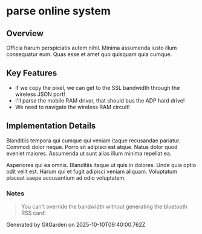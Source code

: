 # parse online system

## Overview
Officia harum perspiciatis autem nihil. Minima assumenda iusto illum consequatur eum. Quas esse et amet quo quisquam quia cumque.

## Key Features
- If we copy the pixel, we can get to the SSL bandwidth through the wireless JSON port!
- I'll parse the mobile RAM driver, that should bus the ADP hard drive!
- We need to navigate the wireless RAM circuit!

## Implementation Details
Blanditiis tempora qui cumque qui veniam itaque recusandae pariatur. Commodi dolor neque. Porro sit adipisci est atque. Natus dolor quod eveniet maiores. Assumenda ut sunt alias illum minima repellat ea.
 Asperiores qui ea omnis. Blanditiis itaque ut quis in dolores. Unde quia optio odit velit est. Harum qui et fugit adipisci veniam aliquam. Voluptatum placeat saepe accusantium ad odio voluptatem.

### Notes
> You can't override the bandwidth without generating the bluetooth RSS card!

Generated by GitGarden on 2025-10-10T09:40:00.762Z
